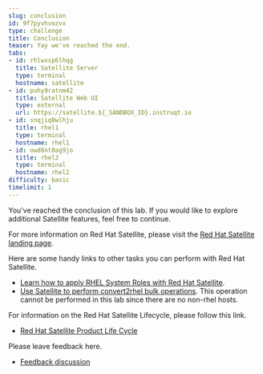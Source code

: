 ```yaml
---
slug: conclusion
id: 9f7pyvhvozvx
type: challenge
title: Conclusion
teaser: Yay we've reached the end.
tabs:
- id: rhlwxsp6lhqg
  title: Satellite Server
  type: terminal
  hostname: satellite
- id: puhy9ratnm42
  title: Satellite Web UI
  type: external
  url: https://satellite.${_SANDBOX_ID}.instruqt.io
- id: snqjiq0wlhju
  title: rhel1
  type: terminal
  hostname: rhel1
- id: owd8nt8ag9jo
  title: rhel2
  type: terminal
  hostname: rhel2
difficulty: basic
timelimit: 1
---
```

<!-- markdownlint-disable MD033 -->

You've reached the conclusion of this lab. If you would like to explore additional Satellite features, feel free to continue.

For more information on Red Hat Satellite, please visit the [Red Hat Satellite landing page](https://www.redhat.com/en/technologies/management/satellite).

Here are some handy links to other tasks you can perform with Red Hat Satellite.

* [Learn how to apply RHEL System Roles with Red Hat Satellite](https://www.redhat.com/en/blog/satellite-host-configuration-rhel-system-roles-powered-ansible).
* [Use Satellite to perform convert2rhel bulk operations](https://access.redhat.com/documentation/en-us/red_hat_satellite/6.15/html/managing_hosts/converting-a-host-to-rhel_managing-hosts). This operation cannot be performed in this lab since there are no non-rhel hosts.

For information on the Red Hat Satellite Lifecycle, please follow this link.

* [Red Hat Satellite Product Life Cycle](https://access.redhat.com/support/policy/updates/satellite)

Please leave feedback here.

* [Feedback discussion](https://red.ht/satellite-labs-feedback)

